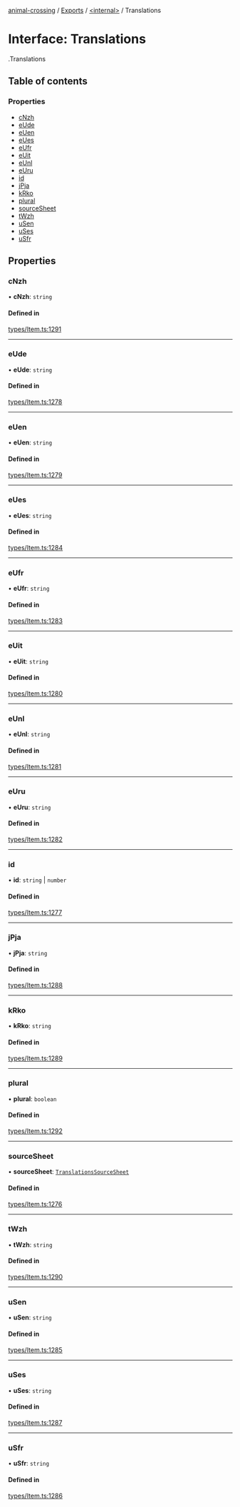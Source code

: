 [animal-crossing](../README.md) / [Exports](../modules.md) / [<internal\>](../modules/internal_.md) / Translations

# Interface: Translations

[<internal>](../modules/internal_.md).Translations

## Table of contents

### Properties

- [cNzh](internal_.Translations-2.md#cnzh)
- [eUde](internal_.Translations-2.md#eude)
- [eUen](internal_.Translations-2.md#euen)
- [eUes](internal_.Translations-2.md#eues)
- [eUfr](internal_.Translations-2.md#eufr)
- [eUit](internal_.Translations-2.md#euit)
- [eUnl](internal_.Translations-2.md#eunl)
- [eUru](internal_.Translations-2.md#euru)
- [id](internal_.Translations-2.md#id)
- [jPja](internal_.Translations-2.md#jpja)
- [kRko](internal_.Translations-2.md#krko)
- [plural](internal_.Translations-2.md#plural)
- [sourceSheet](internal_.Translations-2.md#sourcesheet)
- [tWzh](internal_.Translations-2.md#twzh)
- [uSen](internal_.Translations-2.md#usen)
- [uSes](internal_.Translations-2.md#uses)
- [uSfr](internal_.Translations-2.md#usfr)

## Properties

### cNzh

• **cNzh**: `string`

#### Defined in

[types/Item.ts:1291](https://github.com/Norviah/animal-crossing/blob/d6e407b/module/types/Item.ts#L1291)

___

### eUde

• **eUde**: `string`

#### Defined in

[types/Item.ts:1278](https://github.com/Norviah/animal-crossing/blob/d6e407b/module/types/Item.ts#L1278)

___

### eUen

• **eUen**: `string`

#### Defined in

[types/Item.ts:1279](https://github.com/Norviah/animal-crossing/blob/d6e407b/module/types/Item.ts#L1279)

___

### eUes

• **eUes**: `string`

#### Defined in

[types/Item.ts:1284](https://github.com/Norviah/animal-crossing/blob/d6e407b/module/types/Item.ts#L1284)

___

### eUfr

• **eUfr**: `string`

#### Defined in

[types/Item.ts:1283](https://github.com/Norviah/animal-crossing/blob/d6e407b/module/types/Item.ts#L1283)

___

### eUit

• **eUit**: `string`

#### Defined in

[types/Item.ts:1280](https://github.com/Norviah/animal-crossing/blob/d6e407b/module/types/Item.ts#L1280)

___

### eUnl

• **eUnl**: `string`

#### Defined in

[types/Item.ts:1281](https://github.com/Norviah/animal-crossing/blob/d6e407b/module/types/Item.ts#L1281)

___

### eUru

• **eUru**: `string`

#### Defined in

[types/Item.ts:1282](https://github.com/Norviah/animal-crossing/blob/d6e407b/module/types/Item.ts#L1282)

___

### id

• **id**: `string` \| `number`

#### Defined in

[types/Item.ts:1277](https://github.com/Norviah/animal-crossing/blob/d6e407b/module/types/Item.ts#L1277)

___

### jPja

• **jPja**: `string`

#### Defined in

[types/Item.ts:1288](https://github.com/Norviah/animal-crossing/blob/d6e407b/module/types/Item.ts#L1288)

___

### kRko

• **kRko**: `string`

#### Defined in

[types/Item.ts:1289](https://github.com/Norviah/animal-crossing/blob/d6e407b/module/types/Item.ts#L1289)

___

### plural

• **plural**: `boolean`

#### Defined in

[types/Item.ts:1292](https://github.com/Norviah/animal-crossing/blob/d6e407b/module/types/Item.ts#L1292)

___

### sourceSheet

• **sourceSheet**: [`TranslationsSourceSheet`](../enums/internal_.TranslationsSourceSheet-1.md)

#### Defined in

[types/Item.ts:1276](https://github.com/Norviah/animal-crossing/blob/d6e407b/module/types/Item.ts#L1276)

___

### tWzh

• **tWzh**: `string`

#### Defined in

[types/Item.ts:1290](https://github.com/Norviah/animal-crossing/blob/d6e407b/module/types/Item.ts#L1290)

___

### uSen

• **uSen**: `string`

#### Defined in

[types/Item.ts:1285](https://github.com/Norviah/animal-crossing/blob/d6e407b/module/types/Item.ts#L1285)

___

### uSes

• **uSes**: `string`

#### Defined in

[types/Item.ts:1287](https://github.com/Norviah/animal-crossing/blob/d6e407b/module/types/Item.ts#L1287)

___

### uSfr

• **uSfr**: `string`

#### Defined in

[types/Item.ts:1286](https://github.com/Norviah/animal-crossing/blob/d6e407b/module/types/Item.ts#L1286)
